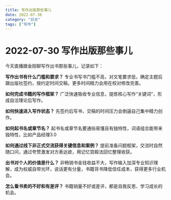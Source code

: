 ```yaml
---
title: 写作出版那些事儿
date: 2022-07-30
category: "日志"
tags: ["写作"]
---
```

# 2022-07-30 写作出版那些事儿
今天直播跟金刚聊写作出书那些事儿，记录如下：

**写作出书有什么门槛和要求？**
专业书写书门槛不高，对文笔要求低，确定主题后跟出版社签约，按约定时间交稿，更多时间精力会用在校对修改完善。

**如何完成书籍的写作框架？**
广泛快速吸收专业信息，提炼核心写作“关键词”，形成自洽理论后写作。

**如何快速进入写作状态？**
先签约后写书，交稿的时间压力会倒逼自己集中精力创作。

**如何起书名或章节名？**
起书名或章节名要通俗易懂且有独特性，词语组合能带来独特性，比如产品经理3.0

**如何通过线下非正式交流获得关键信息和案例？**
提前准备问题框架，交流时自然随口问，通过夸赞激发对方表达欲，用记忆宫殿法回忆整理收获。

**出书对个人的价值是什么？**
非畅销书金钱收益不大，写作输入加深专业知识理解，成为权威自带光环，说话更有分量，书籍背书降低信任成本，获得更多行业机会。

**怎么看书卖的不好和有差评？**
书籍销量不好或差评，都是自我反思、学习成长的机会。

